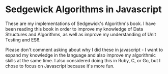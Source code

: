 # Sedgewick Algorithms in Javascript

These are my implementations of Sedgewick's Algorithm's book. I have been reading this book in order to improve my knowledge of Data Structures and Algorithms, as well as improve my understanding of Unit Testing and ES6.

Please don't comment asking about why I did these in javascript - I want to expand my knowledge in the language and also improve my algorithmic skills at the same time. I also considered doing this in Ruby, C, or Go, but I chose to focus on Javascript because it's more fun.